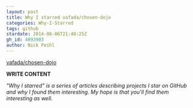 ```yaml
---
layout: post
title: Why I starred vafada/chosen-dojo
categories: Why-I-Starred
tags: github
stardate: 2014-08-06T21:40:25Z
gh_id: 4893903
author: Nick Peihl
---
```


[vafada/chosen-dojo](star.repo.html_url)

**WRITE CONTENT**

*"Why I starred" is a series of articles describing projects I star on GitHub and why I found them interesting. My hope is that you'll find them interesting as well.*

